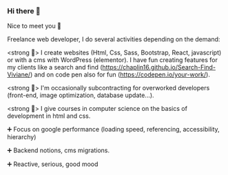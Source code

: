 ### Hi there 👋

Nice to meet you 🙂

Freelance web developer, I do several activities depending on the demand:

<strong 💪> I create websites (Html, Css, Sass, Bootstrap, React, javascript) or with a cms with WordPress (elementor). I have fun creating features for my clients like a search and find (https://chaplin16.github.io/Search-Find-Viviane/) and on code pen also for fun (https://codepen.io/your-work/).

<strong 💪> I'm occasionally subcontracting for overworked developers (front-end, image optimization, database update...).

<strong 💪> I give courses in computer science on the basics of development in html and css.

➕ Focus on google performance (loading speed, referencing, accessibility, hierarchy)

➕ Backend notions, cms migrations.

➕ Reactive, serious, good mood
